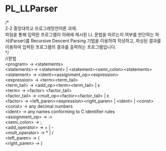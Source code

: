 # PL_LLParser  
/*  
2-2 중앙대학교 프로그래밍언어론 과제.<br/> 
파일을 통해 입력된 프로그램이 아래에 제시된 LL 문법을 따르는지 여부를 판단하는
파서(Parser)를 Recursive Descent Parsing 기법을 이용하여 작성하고, 파싱된 결과를
이용하여 입력된 프로그램의 결과를 출력하는 프로그램입니다.<br/> 
*/  
//문법<br/> 
\<program> → \<statements>  
\<statements>→ \<statement> | \<statement><semi_colon>\<statements>  
\<statement> → \<ident><assignment_op>\<expression>  
\<expression> → \<term><term_tail>  
<term_tail> → <add_op>\<term><term_tail> | ε  
\<term> → \<factor> <factor_tail>  
<factor_tail> → <mult_op>\<factor><factor_tail> | ε  
\<factor> → <left_paren>\<expression><right_paren> | \<ident> | \<const>  
\<const> → any decimal numbers  
\<ident> → any names conforming to C identifier rules  
<assignment_op> → :=  
<semi_colon> → ;  
<add_operator> → + | -  
<mult_operator> → * | /  
<left_paren> → (  
<right_paren> → )  
